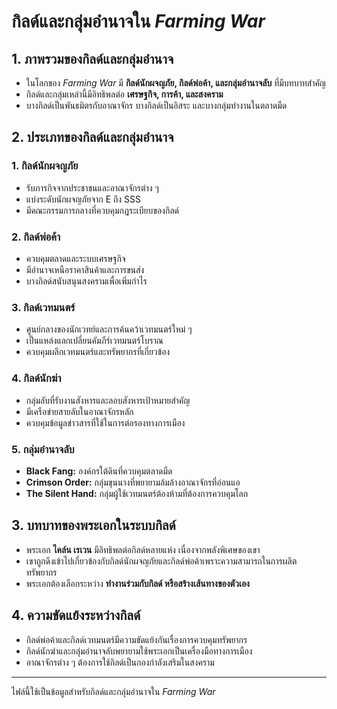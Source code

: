 # กิลด์และกลุ่มอำนาจใน *Farming War*

## 1. ภาพรวมของกิลด์และกลุ่มอำนาจ
- ในโลกของ *Farming War* มี **กิลด์นักผจญภัย, กิลด์พ่อค้า, และกลุ่มอำนาจลับ** ที่มีบทบาทสำคัญ
- กิลด์และกลุ่มเหล่านี้มีอิทธิพลต่อ **เศรษฐกิจ, การค้า, และสงคราม**
- บางกิลด์เป็นพันธมิตรกับอาณาจักร บางกิลด์เป็นอิสระ และบางกลุ่มทำงานในตลาดมืด

## 2. ประเภทของกิลด์และกลุ่มอำนาจ
### 1. กิลด์นักผจญภัย
- รับภารกิจจากประชาชนและอาณาจักรต่าง ๆ
- แบ่งระดับนักผจญภัยจาก E ถึง SSS
- มีคณะกรรมการกลางที่ควบคุมกฎระเบียบของกิลด์

### 2. กิลด์พ่อค้า
- ควบคุมตลาดและระบบเศรษฐกิจ
- มีอำนาจเหนือราคาสินค้าและการขนส่ง
- บางกิลด์สนับสนุนสงครามเพื่อเพิ่มกำไร

### 3. กิลด์เวทมนตร์
- ศูนย์กลางของนักเวทย์และการค้นคว้าเวทมนตร์ใหม่ ๆ
- เป็นแหล่งแลกเปลี่ยนคัมภีร์เวทมนตร์โบราณ
- ควบคุมผลึกเวทมนตร์และทรัพยากรที่เกี่ยวข้อง

### 4. กิลด์นักฆ่า
- กลุ่มลับที่รับงานสังหารและลอบสังหารเป้าหมายสำคัญ
- มีเครือข่ายสายลับในอาณาจักรหลัก
- ควบคุมข้อมูลข่าวสารที่ใช้ในการต่อรองทางการเมือง

### 5. กลุ่มอำนาจลับ
- **Black Fang:** องค์กรใต้ดินที่ควบคุมตลาดมืด
- **Crimson Order:** กลุ่มขุนนางที่พยายามล้มล้างอาณาจักรที่อ่อนแอ
- **The Silent Hand:** กลุ่มผู้ใช้เวทมนตร์ต้องห้ามที่ต้องการควบคุมโลก

## 3. บทบาทของพระเอกในระบบกิลด์
- พระเอก **ไคล์น เรเวน** มีอิทธิพลต่อกิลด์หลายแห่ง เนื่องจากพลังพิเศษของเขา
- เขาถูกดึงเข้าไปเกี่ยวข้องกับกิลด์นักผจญภัยและกิลด์พ่อค้าเพราะความสามารถในการผลิตทรัพยากร
- พระเอกต้องเลือกระหว่าง **ทำงานร่วมกับกิลด์ หรือสร้างเส้นทางของตัวเอง**

## 4. ความขัดแย้งระหว่างกิลด์
- กิลด์พ่อค้าและกิลด์เวทมนตร์มีความขัดแย้งกันเรื่องการควบคุมทรัพยากร
- กิลด์นักฆ่าและกลุ่มอำนาจลับพยายามใช้พระเอกเป็นเครื่องมือทางการเมือง
- อาณาจักรต่าง ๆ ต้องการใช้กิลด์เป็นกองกำลังเสริมในสงคราม

---
ไฟล์นี้ใช้เป็นข้อมูลสำหรับกิลด์และกลุ่มอำนาจใน *Farming War*